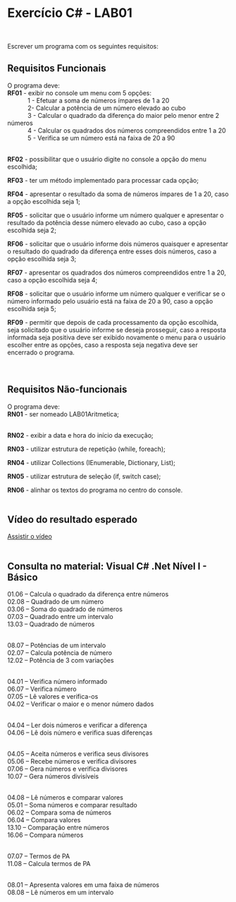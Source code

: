 <h1>Exercício C# - LAB01</h1>
</a><br/>

Escrever um programa com os seguintes requisitos:

<h2>Requisitos Funcionais</h2>
O programa deve:
<br/><b>RF01</b> - exibir no console um menu com 5 opções:<br>
&nbsp;&emsp;&emsp;&emsp;1 - Efetuar a soma de números ímpares de 1 a 20<br/>
&nbsp;&emsp;&emsp;&emsp;2-  Calcular a potência de um número elevado ao cubo<br/>
&nbsp;&emsp;&emsp;&emsp;3 - Calcular o quadrado da diferença do maior pelo menor entre 2 números<br/>
&nbsp;&emsp;&emsp;&emsp;4 - Calcular os quadrados dos números compreendidos entre 1 a 20<br/>
&nbsp;&emsp;&emsp;&emsp;5 - Verifica se um número está na faixa de 20 a 90<br/><br/>

<b>RF02</b> - possibilitar que o usuário digite no console a opção do menu escolhida;

<b>RF03</b> - ter um método implementado para processar cada opção;

<b>RF04</b> - apresentar o resultado da soma de números ímpares de 1 a 20, caso a opção escolhida seja 1;

<b>RF05</b> - solicitar que o usuário informe um número qualquer e apresentar o resultado da potência desse número elevado ao cubo, caso a opção escolhida seja 2;

<b>RF06</b> - solicitar que o usuário informe dois números quaisquer e apresentar o resultado do quadrado da diferença entre esses dois números, caso a opção escolhida seja 3;

<b>RF07</b> - apresentar os quadrados dos números compreendidos entre 1 a 20, caso a opção escolhida seja 4; 

<b>RF08</b> - solicitar que o usuário informe um número qualquer e verificar se o número informado pelo usuário está na faixa de 20 a 90, caso a opção escolhida seja 5;

<b>RF09</b> - permitir que depois de cada processamento da opção escolhida, seja solicitado que o usuário informe se deseja prosseguir, caso a resposta informada seja positiva deve ser exibido novamente o menu para o usuário escolher entre as opções, caso a resposta seja negativa deve ser encerrado o programa.   
<br/><br/>

<h2>Requisitos Não-funcionais</h2>
O programa deve:
<br/><b>RN01</b> - ser nomeado LAB01Aritmetica;<br/><br/>

<b>RN02</b> - exibir a data e hora do início da execução;

<b>RN03</b> - utilizar estrutura de repetição (while, foreach);

<b>RN04</b> - utilizar Collections (IEnumerable, Dictionary, List);

<b>RN05</b> - utilizar estrutura de seleção (if, switch case);

<b>RN06</b> - alinhar os textos do programa no centro do console.
<br/><br/>

<h2>Vídeo do resultado esperado</h2>
<a href="https://www.w3schools.com/" target="_blank">Assistir o vídeo</a>
<br/><br/>

<h2>Consulta no material: Visual C# .Net Nível I - Básico</h2>
01.06 – Calcula o quadrado da diferença entre números<br/>
02.08 – Quadrado de um número<br/>
03.06 – Soma do quadrado de números<br/>
07.03 – Quadrado entre um intervalo<br/>
13.03 – Quadrado de números<br/><br/>

08.07 – Potências de um intervalo<br/>
02.07 – Calcula potência de número<br/>
12.02 – Potência de 3 com variações<br/><br/>

04.01 – Verifica número informado<br/>
06.07 – Verifica número<br/>
07.05 – Lê valores e verifica-os<br/>
04.02 – Verificar o maior e o menor número dados<br/><br/>

04.04 – Ler dois números e verificar a diferença<br/>
04.06 – Lê dois número e verifica suas diferenças<br/><br/>

04.05 – Aceita números e verifica seus divisores<br/>
05.06 – Recebe números e verifica divisores<br/>
07.06 – Gera números e verifica divisores<br/>
10.07 – Gera números divisíveis<br/><br/>

04.08 – Lê números e comparar valores<br/>
05.01 – Soma números e comparar resultado<br/>
06.02 – Compara soma de números<br/>
06.04 – Compara valores<br/>
13.10 – Comparação entre números<br/>
16.06 – Compara números<br/><br/>

07.07 – Termos de PA<br/>
11.08 – Calcula termos de PA<br/><br/>

08.01 – Apresenta valores em uma faixa de números<br/>
08.08 – Lê números em um intervalo
